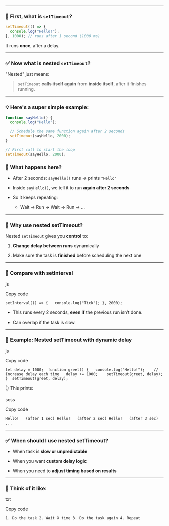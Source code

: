 
---

### 🧠 First, what is `setTimeout`?

```js
setTimeout(() => {
  console.log("Hello!");
}, 1000); // runs after 1 second (1000 ms)
```

It runs **once**, after a delay.

---

### ✅ Now what is **nested `setTimeout`**?

"Nested" just means:

> `setTimeout` **calls itself again** from **inside itself**, after it finishes running.

---

### 💡 Here's a super simple example:

```js
function sayHello() {
  console.log("Hello");

  // Schedule the same function again after 2 seconds
  setTimeout(sayHello, 2000);
}

// First call to start the loop
setTimeout(sayHello, 2000);
```

### 🔁 What happens here?

- After 2 seconds: `sayHello()` runs → prints `"Hello"`
    
- Inside `sayHello()`, we tell it to run **again after 2 seconds**
    
- So it keeps repeating:
    
    - Wait → Run → Wait → Run → ...
        

---

### 🔄 Why use nested setTimeout?

Nested `setTimeout` gives you **control** to:

1. **Change delay between runs** dynamically
    
2. Make sure the task is **finished** before scheduling the next one
    

---

### 🧪 Compare with setInterval

js

Copy code

`setInterval(() => {   console.log("Tick"); }, 2000);`

- This runs every 2 seconds, **even if** the previous run isn’t done.
    
- Can overlap if the task is slow.
    

---

### 🔧 Example: Nested setTimeout with dynamic delay

js

Copy code

`let delay = 1000;  function greet() {   console.log("Hello!");    // Increase delay each time   delay += 1000;    setTimeout(greet, delay); }  setTimeout(greet, delay);`

👆 This prints:

scss

Copy code

`Hello!   (after 1 sec) Hello!   (after 2 sec) Hello!   (after 3 sec) ...`

---

### ✅ When should I use nested setTimeout?

- When task is **slow or unpredictable**
    
- When you want **custom delay logic**
    
- When you need to **adjust timing based on results**
    

---

### 🧠 Think of it like:

txt

Copy code

`1. Do the task 2. Wait X time 3. Do the task again 4. Repeat`